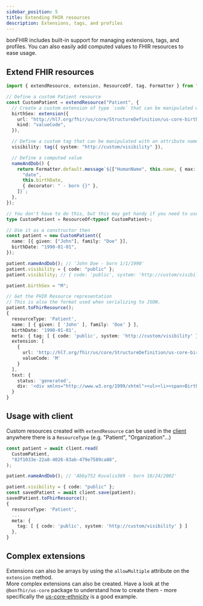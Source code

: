 ```yaml
---
sidebar_position: 5
title: Extending FHIR resources
description: Extensions, tags, and profiles
---
```


bonFHIR includes built-in support for managing extensions, tags, and profiles.
You can also easily add computed values to FHIR resources to ease usage.

## Extend FHIR resources

```typescript
import { extendResource, extension, ResourceOf, tag, Formatter } from "@bonfhir/core/r4b";

// Define a custom Patient resource
const CustomPatient = extendResource("Patient", {
  // Create a custom extension of type `code` that can be manipulated with an attribute named `birthSex`.
  birthSex: extension({
    url: "http://hl7.org/fhir/us/core/StructureDefinition/us-core-birthsex",
    kind: "valueCode",
  }),

  // Define a custom tag that can be manipulated with an attribute named `visiblity`
  visibility: tag({ system: "http://custom/visibility" }),

  // Define a computed value
  nameAndDob() {
    return Formatter.default.message`${["HumanName", this.name, { max: 1 }]}${[
      "date",
      this.birthDate,
      { decorator: " - born {}" },
    ]}`;
  },
});

// You don't have to do this, but this may get handy if you need to use the custom resource as a type as well.
type CustomPatient = ResourceOf<typeof CustomPatient>;

// Use it as a constructor then
const patient = new CustomPatient({
  name: [{ given: ["John"], family: "Doe" }],
  birthDate: "1990-01-01",
});

patient.nameAndDob(); // 'John Doe - born 1/1/1990'
patient.visibility = { code: "public" };
patient.visibility; // { code: 'public', system: 'http://custom/visibility' }

patient.birthSex = "M";

// Get the FHIR Resource representation
// This is also the format used when serializing to JSON.
patient.toFhirResource();
{
  resourceType: 'Patient',
  name: [ { given: [ 'John' ], family: 'Doe' } ],
  birthDate: '1990-01-01',
  meta: { tag: [ { code: 'public', system: 'http://custom/visibility' } ] },
  extension: [
    {
      url: 'http://hl7.org/fhir/us/core/StructureDefinition/us-core-birthsex',
      valueCode: 'M'
    }
  ],
  text: {
    status: 'generated',
    div: '<div xmlns="http://www.w3.org/1999/xhtml"><ul><li><span>Birth Date: </span>1/1/1990</li><li><span>Name: </span><ul><li>John Doe</li></ul></li></ul></div>'
  }
}
```

## Usage with client

Custom resources created with `extendResource` can be used in the [client](/packages/core/fhir-client) anywhere there is a `ResourceType`
(e.g. "Patient", "Organization"...)

```typescript
const patient = await client.read(
  CustomPatient,
  "82f1033e-22a8-4026-83ab-479e7589ca88",
);

patient.nameAndDob(); // 'Abby752 Kuvalis369 - born 10/24/2002'

patient.visibility = { code: "public" };
const savedPatient = await client.save(patient);
savedPatient.toFhirResource();
{
  resourceType: 'Patient',
  ...
  meta: {
    tag: [ { code: 'public', system: 'http://custom/visibility' } ]
  },
}
```

## Complex extensions

Extensions can also be arrays by using the `allowMultiple` attribute on the `extension` method.  
More complex extensions can also be created. Have a look at the `@bonfhir/us-core` package to understand how to create
them - more specifically the
[us-core-ethnicity](https://github.com/bonfhir/bonfhir/blob/main/packages/us-core/src/r4b/patient/ethnicity.ts)
is a good example.
